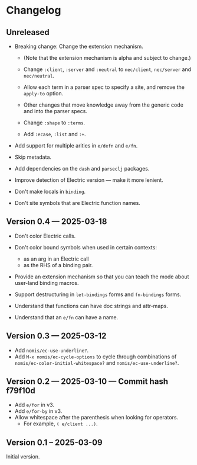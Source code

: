 # Changelog

## Unreleased

- Breaking change: Change the extension mechanism.

  - (Note that the extension mechanism is alpha and subject to change.)

  - Change `:client`, `:server` and `:neutral` to `nec/client`, `nec/server` and `nec/neutral`.

  - Allow each term in a parser spec to specify a site, and remove the `apply-to` option.

  - Other changes that move knowledge away from the generic code and into the parser specs.

  - Change `:shape` to `:terms`.

  - Add `:ecase`, `:list` and `:+`.

- Add support for multiple arities in `e/defn` and `e/fn`.

- Skip metadata.

- Add dependencies on the `dash` and `parseclj` packages.

- Improve detection of Electric version — make it more lenient.

- Don't make locals in `binding`.

- Don't site symbols that are Electric function names.


## Version 0.4 — 2025-03-18

- Don't color Electric calls.

- Don't color bound symbols when used in certain contexts:
  - as an arg in an Electric call
  - as the RHS of a binding pair.

- Provide an extension mechanism so that you can teach the mode about user-land binding macros.

- Support destructuring in `let-bindings` forms and `fn-bindings` forms.

- Understand that functions can have doc strings and attr-maps.

- Understand that an `e/fn` can have a name.


## Version 0.3 — 2025-03-12

- Add `nomis/ec-use-underline?`.
- Add `M-x nomis/ec-cycle-options` to cycle through combinations of `nomis/ec-color-initial-whitespace?` and `nomis/ec-use-underline?`.


## Version 0.2 — 2025-03-10 — Commit hash f79f10d

- Add `e/for` in v3.
- Add `e/for-by` in v3.
- Allow whitespace after the parenthesis when looking for operators.
  - For example, `( e/client ...)`.


## Version 0.1 – 2025-03-09

Initial version.
